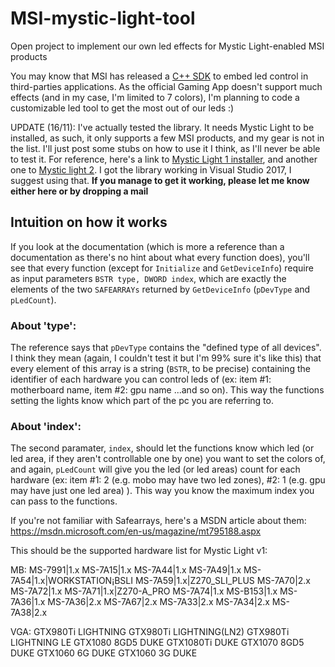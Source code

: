 # MSI-mystic-light-tool

Open project to implement our own led effects for Mystic Light-enabled MSI products

You may know that MSI has released a [C++ SDK](https://msi.com/Landing/mystic-light-motherboard#extension) to embed led control in third-parties applications. As the official Gaming App doesn't support much effects (and in my case, I'm limited to 7 colors), I'm planning to code a customizable led tool to get the most out of our leds :)

UPDATE (16/11): I've actually tested the library. It needs Mystic Light to be installed, as such, it only supports a few MSI products, and my gear is not in the list. I'll just post some stubs on how to use it I think, as I'll never be able to test it.
For reference, here's a link to [Mystic Light 1 installer](http://download.msi.com/uti_exe/Mystic_Light.zip), and another one to [Mystic light 2](http://download.msi.com/uti_exe/Mystic_Light_2.zip). 
I got the library working in Visual Studio 2017, I suggest using that.
**If you manage to get it working, please let me know either here or by dropping a mail**

## Intuition on how it works

If you look at the documentation (which is more a reference than a documentation as there's no hint about what every function does), you'll see that every function (except for `Initialize` and `GetDeviceInfo`) require as input parameters `BSTR type, DWORD index`, which are exactly the elements of the two `SAFEARRAYs` returned by `GetDeviceInfo` (`pDevType` and `pLedCount`).
### About 'type':
The reference says that `pDevType` contains the "defined type of all devices". I think they mean (again, I couldn't test it but I'm 99% sure it's like this) that every element of this array is a string (`BSTR`, to be precise) containing the identifier of each hardware you can control leds of (ex: item #1: motherboard name, item #2: gpu name ...and so on). This way the functions setting the lights know which part of the pc you are referring to.
### About 'index':
The second paramater, `index`, should let the functions know which led (or led area, if they aren't controllable one by one) you want to set the colors of, and again, `pLedCount` will give you the led (or led areas) count for each hardware (ex: item #1: 2 (e.g. mobo may have two led zones), #2: 1 (e.g. gpu may have just one led area) ). This way you know the maximum index you can pass to the functions.


If you're not familiar with Safearrays, here's a MSDN article about them: https://msdn.microsoft.com/en-us/magazine/mt795188.aspx

This should be the supported hardware list for Mystic Light v1:

MB:
	MS-7991|1.x
	MS-7A15|1.x
	MS-7A44|1.x
	MS-7A49|1.x
	MS-7A54|1.x|WORKSTATION¡BSLI
	MS-7A59|1.x|Z270_SLI_PLUS
	MS-7A70|2.x
	MS-7A72|1.x
	MS-7A71|1.x|Z270-A_PRO
	MS-7A74|1.x
	MS-B153|1.x
	MS-7A36|1.x
	MS-7A36|2.x
	MS-7A67|2.x
	MS-7A33|2.x
	MS-7A34|2.x
	MS-7A38|2.x

VGA:
	GTX980Ti LIGHTNING
	GTX980Ti LIGHTNING(LN2)
	GTX980Ti LIGHTNING LE
	GTX1080 8GD5 DUKE
	GTX1080Ti DUKE
	GTX1070 8GD5 DUKE
	GTX1060 6G DUKE
	GTX1060 3G DUKE
